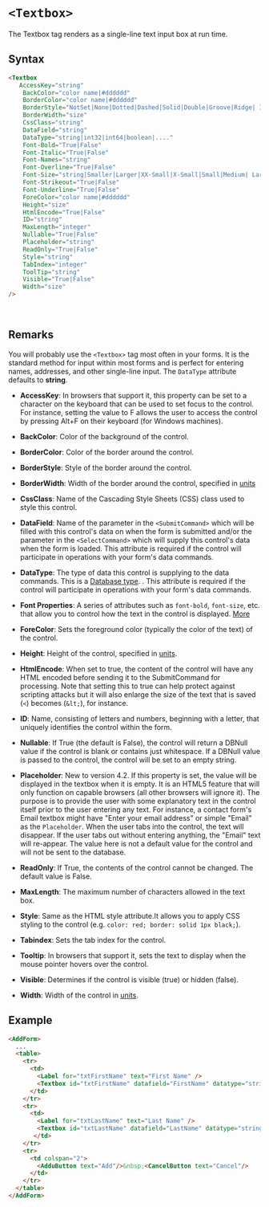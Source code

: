# `<Textbox>`

The Textbox tag renders as a single-line text input box at run time.

## Syntax
```html
<Textbox 
   AccessKey="string" 
    BackColor="color name|#dddddd" 
    BorderColor="color name|#dddddd" 
    BorderStyle="NotSet|None|Dotted|Dashed|Solid|Double|Groove|Ridge| Inset|Outset" 
    BorderWidth="size" 
    CssClass="string" 
    DataField="string" 
    DataType="string|int32|int64|boolean|...."
    Font-Bold="True|False" 
    Font-Italic="True|False" 
    Font-Names="string" 
    Font-Overline="True|False" 
    Font-Size="string|Smaller|Larger|XX-Small|X-Small|Small|Medium| Large|X-Large|XX-Large" 
    Font-Strikeout="True|False" 
    Font-Underline="True|False" 
    ForeColor="color name|#dddddd" 
    Height="size" 
    HtmlEncode="True|False"
    ID="string" 
    MaxLength="integer"
    Nullable="True|False"
    Placeholder="string" 
    ReadOnly="True|False" 
    Style="string" 
    TabIndex="integer" 
    ToolTip="string"
    Visible="True|False" 
    Width="size"
/> 
```
 

## Remarks

You will probably use the `<Textbox>` tag most often in your forms. It is the standard method for input within most forms and is perfect for entering names, addresses, and other single-line input. The `DataType` attribute defaults to **string**.

*   **AccessKey**: In browsers that support it, this property can be set to a character on the keyboard that can be used to set focus to the control. For instance, setting the value to F allows the user to access the control by pressing Alt+F on their keyboard (for Windows machines).  

*   **BackColor**: Color of the background of the control.  

*   **BorderColor**: Color of the border around the control.  

*   **BorderStyle**: Style of the border around the control.  

*   **BorderWidth**: Width of the border around the control, specified in [units](../unit-types.md)

*   **CssClass**: Name of the Cascading Style Sheets (CSS) class used to style this control.  

*   **DataField**: Name of the parameter in the `<SubmitCommand>` which will be filled with this control's data on when the form is submitted and/or the parameter in the `<SelectCommand>` which will supply this control's data when the form is loaded. This attribute is required if the control will participate in operations with your form's data commands.  

*   **DataType**: The type of data this control is supplying to the data commands. This is a [Database type](../data-types.md). . This attribute is required if the control will participate in operations with your form's data commands.  

*   **Font Properties**: A series of attributes such as `font-bold`, `font-size`, etc. that allow you to control how the text in the control is displayed. [More](../font-properties.md)

*   **ForeColor**: Sets the foreground color (typically the color of the text) of the control.  

*   **Height**: Height of the control, specified in [units](../unit-types.md).  

*   **HtmlEncode**: When set to true, the content of the control will have any HTML encoded before sending it to the SubmitCommand for processing. Note that setting this to true can help protect against scripting attacks but it will also enlarge the size of the text that is saved (`<`) becomes (`&lt;`), for instance.  

*   **ID**: Name, consisting of letters and numbers, beginning with a letter, that uniquely identifies the control within the form.  

*   **Nullable**: If True (the default is False), the control will return a DBNull value if the control is blank or contains just whitespace. If a DBNull value is passed to the control, the control will be set to an empty string.  

*   **Placeholder**: New to version 4.2. If this property is set, the value will be displayed in the textbox when it is empty. It is an HTML5 feature that will only function on capable browsers (all other browsers will ignore it). The purpose is to provide the user with some explanatory text in the control itself prior to the user entering any text. For instance, a contact form's Email textbox might have "Enter your email address" or simple "Email" as the `Placeholder`. When the user tabs into the control, the text will disappear. If the user tabs out without entering anything, the "Email" text will re-appear. The value here is not a default value for the control and will not be sent to the database.  

*   **ReadOnly**: If True, the contents of the control cannot be changed. The default value is False.  

*   **MaxLength**: The maximum number of characters allowed in the text box.  

*   **Style**: Same as the HTML style attribute.It allows you to apply CSS styling to the control (e.g. `color: red; border: solid 1px black;`).  

*   **Tabindex**: Sets the tab index for the control.  

*   **Tooltip**: In browsers that support it, sets the text to display when the mouse pointer hovers over the control.  

*   **Visible**: Determines if the control is visible (true) or hidden (false).  

*   **Width**: Width of the control in [units](../unit-types.md).  



## Example
```html {7,13}
<AddForm>
  ...
  <table>
    <tr>
      <td>
        <Label for="txtFirstName" text="First Name" /> 
        <Textbox id="txtFirstName" datafield="FirstName" datatype="string" />
      </td>
    </tr>
    <tr>
      <td>
        <Label for="txtLastName" text="Last Name" /> 
        <Textbox id="txtLastName" datafield="LastName" datatype="string" />
       </td>
    </tr>
    <tr>
      <td colspan="2">
        <AdduButton text="Add"/>&nbsp;<CancelButton text="Cancel"/>
      </td>
    </tr>
  </table>
</AddForm>
```
